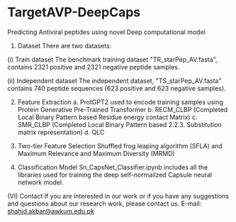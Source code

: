 # TargetAVP-DeepCaps
Predicting Antiviral peptides using novel Deep computational model

1. Dataset
There are two datasets:

(i) Train dataset
The benchmark training dataset "TR_starPep_AV.fasta", contains 2321 positive and 2321 negative peptide samples.

(ii) Independent dataset
The independent dataset, "TS_starPep_AV.fasta" contains 740 peptide sequences (623 positive and 623 negative samples).

2. Feature Extraction
   a. ProtGPT2 used to encode training samples using Protein Generative Pre-Trained Transformer
   b. RECM_CLBP (Completed Local Binary Pattern based Residue energy contact Matrix)
   c. SMR_CLBP (Completed Local Binary Pattern based 2.2.3.	Substitution matrix representation)
   d. QLC 

3.	Two-tier Feature Selection 
 Shuffled frog leaping algorithm (SFLA) and Maximum Relevance and Maximum Diversity (MRMD)
 
4. Classification Model
Sn_CapsNet_Classifier.ipynb includes all the libraries used for training the deep self-normailzed Capsule neural network model.


(VI) Contact
If you are interested in our work or if you have any suggestions and questions about our research work, please contact us. E-mail: shahid.akbar@awkum.edu.pk
